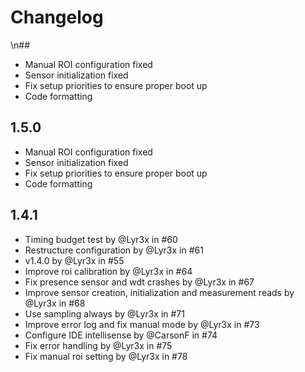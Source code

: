 # Changelog
\n## 
- Manual ROI configuration fixed
- Sensor initialization fixed
- Fix setup priorities to ensure proper boot up
- Code formatting
## 1.5.0

- Manual ROI configuration fixed
- Sensor initialization fixed
- Fix setup priorities to ensure proper boot up
- Code formatting

## 1.4.1

- Timing budget test by @Lyr3x in #60
- Restructure configuration by @Lyr3x in #61
- v1.4.0 by @Lyr3x in #55
- Improve roi calibration by @Lyr3x in #64
- Fix presence sensor and wdt crashes by @Lyr3x in #67
- Improve sensor creation, initialization and measurement reads by @Lyr3x in #68
- Use sampling always by @Lyr3x in #71
- Improve error log and fix manual mode by @Lyr3x in #73
- Configure IDE intellisense by @CarsonF in #74
- Fix error handling by @Lyr3x in #75
- Fix manual roi setting by @Lyr3x in #78
